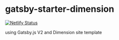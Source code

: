 # gatsby-starter-dimension

[![Netlify Status](https://api.netlify.com/api/v1/badges/ac0d8f76-c877-4ccc-9b80-51c953bbc49d/deploy-status)](https://app.netlify.com/sites/roto-dev/deploys)

using Gatsby.js V2 and Dimension site template